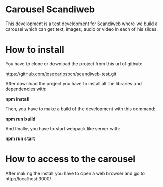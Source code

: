 # Carousel Scandiweb
This development is a test development for Scandiweb where we build a carousel which can get text, images, audio or video in each of his slides.

# How to install
You have to clone or download the project from this url of github:

https://github.com/josecarlosbcn/scandiweb-test.git


After download the project you have to install all the libraries and dependencies with:

**npm install**

Then, you have to make a build of the development with this command:

**npm run build**

And finally, you have to start webpack like server with:

**npm run start**

# How to access to the carousel
After making the install you have to open a web browser and go to http://localhost:3000/